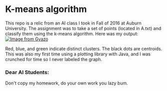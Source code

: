 # K-means algorithm
This repo is a relic from an AI class I took in Fall of 2016 at Auburn University. The assignment was to take a set of points (located in A.txt) and classify them using the k-means algorithm. 
Here was my output: [![Image from Gyazo](https://i.gyazo.com/20bf71214ed1545d6de60e1d5d9590d7.png)](https://gyazo.com/20bf71214ed1545d6de60e1d5d9590d7)

Red, blue, and green indicate distinct clusters. The black dots are centroids. This was also my first time using a plotting library with Java, and I was crunched for time so I never labeled the graph.

### Dear AI Students:
Don't copy my homework, do your own work you lazy bum.
